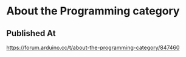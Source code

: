 # About the Programming category

## Published At

https://forum.arduino.cc/t/about-the-programming-category/847460
